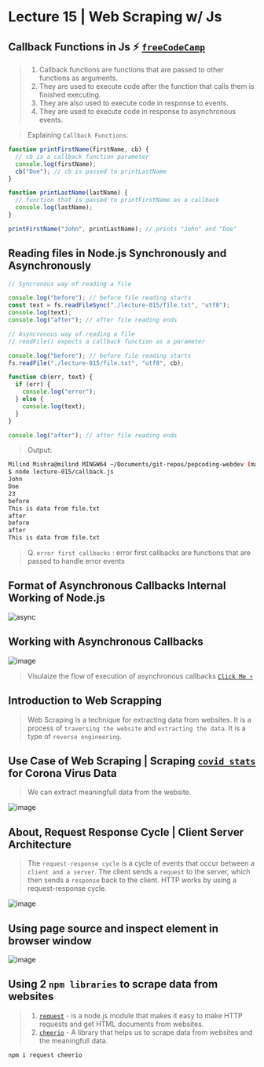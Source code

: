 # Lecture 15 | Web Scraping w/ Js

## Callback Functions in Js ⚡ [`freeCodeCamp`](https://www.freecodecamp.org/news/what-is-a-callback-function-in-javascript/#:~:text=A%20callback%20function%20is%20a,the%20callback%20function%20gets%20executed.)

> 1. Callback functions are functions that are passed to other functions as arguments.
> 2. They are used to execute code after the function that calls them is finished executing.
> 3. They are also used to execute code in response to events.
> 4. They are used to execute code in response to asynchronous events.

> Explaining `Callback Functions`:

```javascript
function printFirstName(firstName, cb) {
  // cb is a callback function parameter
  console.log(firstName);
  cb("Doe"); // cb is passed to printLastName
}

function printLastName(lastName) {
  // function that is passed to printFirstName as a callback
  console.log(lastName);
}

printFirstName("John", printLastName); // prints "John" and "Doe"
```

## Reading files in Node.js Synchronously and Asynchronously

```javascript
// Syncronous way of reading a file

console.log("before"); // before file reading starts
const text = fs.readFileSync("./lecture-015/file.txt", "utf8");
console.log(text);
console.log("after"); // after file reading ends

// Asyncronous way of reading a file
// readFile() expects a callback function as a parameter

console.log("before"); // before file reading starts
fs.readFile("./lecture-015/file.txt", "utf8", cb);

function cb(err, text) {
  if (err) {
    console.log("error");
  } else {
    console.log(text);
  }
}

console.log("after"); // after file reading ends
```

> Output:

```bash
Milind Mishra@milind MINGW64 ~/Documents/git-repos/pepcoding-webdev (main)
$ node lecture-015/callback.js
John
Doe
23
before
This is data from file.txt
after
before
after
This is data from file.txt
```

> Q. `error first callbacks` : error first callbacks are functions that are passed to handle error events

## Format of Asynchronous Callbacks Internal Working of Node.js

![async](https://user-images.githubusercontent.com/28717686/151028564-622fe732-3ef6-459c-824e-24ac04028e68.jpeg)

## Working with Asynchronous Callbacks

![image](https://user-images.githubusercontent.com/28717686/151025526-3671deb4-a790-4665-bd1a-e7bdd09b5fcc.png)

> Visulaize the flow of execution of asynchronous callbacks [`Click Me ⚡`](https://www.jsv9000.app/)

## Introduction to Web Scrapping

> Web Scraping is a technique for extracting data from websites.
> It is a process of `traversing the website` and `extracting the data`.
> It is a type of `reverse engineering`.

## Use Case of Web Scraping | Scraping [`covid stats`](https://www.worldometers.info/coronavirus/) for Corona Virus Data

> We can extract meaningfull data from the website.

![image](https://user-images.githubusercontent.com/28717686/151031996-d502b64d-0b18-4928-b93d-614452f02a75.png)

## About, Request Response Cycle | Client Server Architecture

> The `request-response cycle` is a cycle of events that occur between a `client and a server`.
> The client sends a `request` to the server, which then sends a `response` back to the client.
> HTTP works by using a request-response cycle.

![image](https://user-images.githubusercontent.com/28717686/151032518-34c6dada-92bb-4ff4-bad4-95094201b9ff.png)

## Using page source and inspect element in browser window

![image](https://user-images.githubusercontent.com/28717686/151032855-c1175eac-fda1-431d-a315-c64f02d3ce21.png)

## Using 2 `npm libraries` to scrape data from websites

> 1. [`request`](https://www.npmjs.com/package/request) - is a node.js module that makes it easy to make HTTP requests and get HTML documents from websites.
> 2. [`cheerio`](https://www.npmjs.com/package/cheerio) - A library that helps us to scrape data from websites and the meaningfull data.

```bash
npm i request cheerio
```
